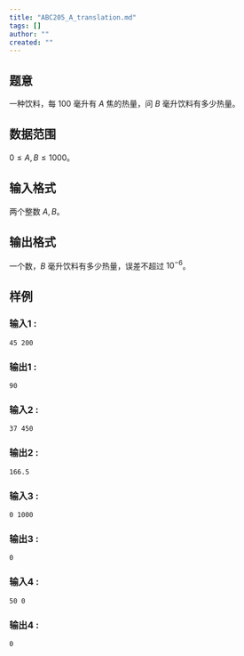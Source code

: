 ```yaml
---
title: "ABC205_A_translation.md"
tags: []
author: ""
created: ""
---
```


## 题意  

一种饮料，每 $100$ 毫升有 $A$ 焦的热量，问 $B$ 毫升饮料有多少热量。   

## 数据范围

$0\le A,B\le 1000$。              

## 输入格式

两个整数 $A,B$。
          
## 输出格式

一个数，$B$ 毫升饮料有多少热量，误差不超过 $10^{-6}$。

## 样例

### 输入1 :
```
45 200
```

### 输出1 :
```
90
```

### 输入2 :
```
37 450
```

### 输出2 :
```
166.5
```

### 输入3 :
```
0 1000
```

### 输出3 :
```
0
```

### 输入4 :
```
50 0
```

### 输出4 :
```
0
```

